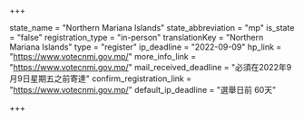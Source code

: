 +++

state_name = "Northern Mariana Islands"
state_abbreviation = "mp"
is_state = "false"
registration_type = "in-person"
translationKey = "Northern Mariana Islands"
type = "register"
ip_deadline = "2022-09-09"
hp_link = "https://www.votecnmi.gov.mp/"
more_info_link = "https://www.votecnmi.gov.mp/"
mail_received_deadline = "必須在2022年9月9日星期五之前寄達"
confirm_registration_link = "https://www.votecnmi.gov.mp/"
default_ip_deadline = "選舉日前 60天"

+++